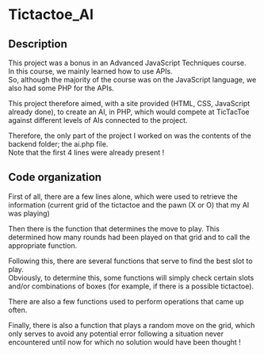 # Tictactoe_AI

## Description  
This project was a bonus in an Advanced JavaScript Techniques course.  
In this course, we mainly learned how to use APIs.  
So, although the majority of the course was on the JavaScript language, we also had some PHP for the APIs.  

This project therefore aimed, with a site provided (HTML, CSS, JavaScript already done), to create an AI, in PHP, which would compete at TicTacToe against different levels of AIs connected to the project.  

Therefore, the only part of the project I worked on was the contents of the backend folder; the ai.php file.  
Note that the first 4 lines were already present !  

## Code organization  
First of all, there are a few lines alone, which were used to retrieve the information (current grid of the tictactoe and the pawn (X or O) that my AI was playing)  

Then there is the function that determines the move to play. This determined how many rounds had been played on that grid and to call the appropriate function.  

Following this, there are several functions that serve to find the best slot to play.  
Obviously, to determine this, some functions will simply check certain slots and/or combinations of boxes (for example, if there is a possible tictactoe).  

There are also a few functions used to perform operations that came up often.  

Finally, there is also a function that plays a random move on the grid, which only serves to avoid any potential error following a situation never encountered until now for which no solution would have been thought !  
